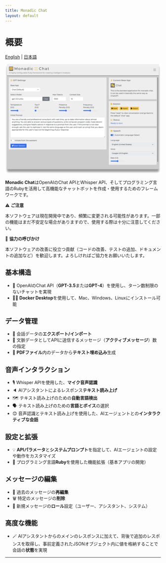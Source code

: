 ```yaml
---
title: Monadic Chat
layout: default
---
```


# 概要

[English](/monadic-chat-web/overview) |
[日本語](/monadic-chat-web/overview_ja)

<img src="./assets/images/screenshot-01.png" width="700px"/>

**Monadic Chat**はOpenAIのChat APIとWhisper API、そしてプログラミング言語のRubyを活用して高機能なチャットボットを作成・使用するためのフレームワークです。

⚠️  **ご注意**

本ソフトウェアは現在開発中であり、頻繁に変更される可能性があります。一部の機能はまだ不安定な場合がありますので、使用する際は十分に注意してください。

📢 **協力の呼びかけ**

本ソフトウェアの改善に役立つ貢献（コードの改善、テストの追加、ドキュメントの追加など）を歓迎します。よろしければご協力をお願いいたします。

## 基本構造

- 🤖 OpenAIのChat API（**GPT-3.5**または**GPT-4**）を使用し、ターン数制限のないチャットを実現
- 👩‍💻 **Docker Desktop**を使用して、Mac、Windows、Linuxにインストール可能

## データ管理

- 💾 会話データの**エクスポート/インポート**
- 💬 文脈データとしてAPIに送信するメッセージ（**アクティブメッセージ**）数の指定
- 🔢 **PDFファイル**内のデータから**テキスト埋め込み**生成

## 音声インタラクション

- 🎙️ Whisper APIを使用した、**マイク音声認識**
- 🔈 AIアシスタントによるレスポンス**テキスト読み上げ**
- 🗺️ テキスト読み上げのための**自動言語検出**
- 🗣️ テキスト読み上げのための**言語とボイス**の選択
- 😊 音声認識とテキスト読み上げを使用した、AIエージェントとの**インタラクティブな会話**

## 設定と拡張

- 💡 **APIパラメータ**と**システムプロンプト**を指定して、AIエージェントの設定や動作をカスタマイズ
- 💎 プログラミング言語**Ruby**を使用した機能拡張（基本アプリの開発）

## メッセージの編集

- 📝 過去のメッセージの**再編集**
- 🗑️ 特定のメッセージの**削除**
- 📜 新規メッセージの**ロール**設定（ユーザー、アシスタント、システム）

## 高度な機能

- 🪄 AIアシスタントからのメインのレスポンスに加えて、背後で追加のレスポンスを取得し、事前定義されたJSONオブジェクト内に値を格納することで会話の**状態**を実現

<script src="https://cdn.jsdelivr.net/npm/jquery@3.5.0/dist/jquery.min.js"></script>
<script src="https://cdn.jsdelivr.net/npm/lightbox2@2.11.3/src/js/lightbox.js"></script>

---

<script>
  function copyToClipBoard(id){
    var copyText =  document.getElementById(id).innerText;
    document.addEventListener('copy', function(e) {
        e.clipboardData.setData('text/plain', copyText);
        e.preventDefault();
      }, true);
    document.execCommand('copy');
    alert('copied');
  }
</script>

